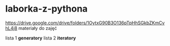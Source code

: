 # laborka-z-pythona
https://drive.google.com/drive/folders/1OytxG90B3O136pTpHhSGkbZKmCvhL4j8 materiały do zajęć

lista 1 **generatory**
lista 2 **iteratory**
